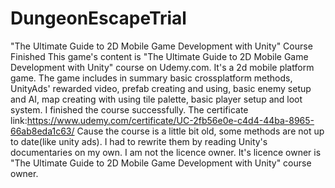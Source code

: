 # DungeonEscapeTrial
"The Ultimate Guide to 2D Mobile Game Development with Unity" Course Finished
This game's content is "The Ultimate Guide to 2D Mobile Game Development with Unity" course on Udemy.com. It's a 2d mobile platform game.
The game includes in summary basic crossplatform methods, UnityAds' rewarded video, prefab creating and using, basic enemy setup and AI, map creating with using tile palette, basic player setup and loot system. 
I finished the course successfully. The certificate link:https://www.udemy.com/certificate/UC-2fb56e0e-c4d4-44ba-8965-66ab8eda1c63/ 
Cause the course is a little bit old, some methods are not up to date(like unity ads). I had to rewrite them by reading Unity's documentaries on my own. 
I am not the licence owner. It's licence owner is "The Ultimate Guide to 2D Mobile Game Development with Unity" course owner.
